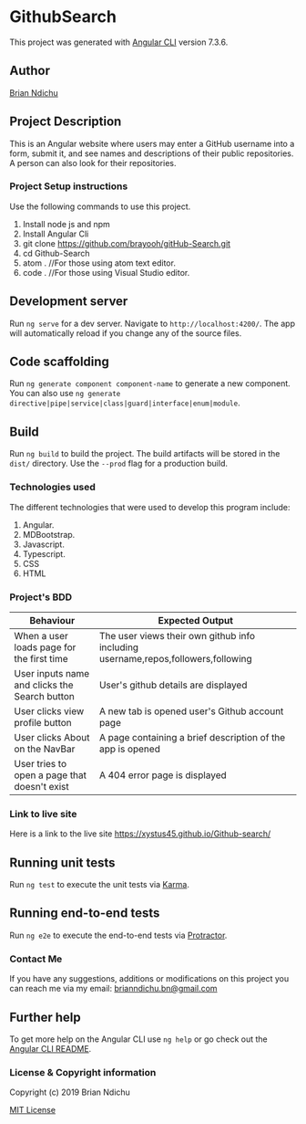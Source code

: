 # GithubSearch

This project was generated with [Angular CLI](https://github.com/angular/angular-cli) version 7.3.6.

## Author
[ Brian Ndichu ](https://github.com/Brayooh/)

## Project Description
This is an Angular website where users may enter a GitHub username into a form, submit it, and see names and descriptions of their public repositories. A person can also look for their repositories.

### Project Setup instructions
Use the following commands to use this project.
1. Install node js and npm
2. Install Angular Cli
3. git clone https://github.com/brayooh/gitHub-Search.git
4. cd Github-Search
5. atom .  //For those using atom text editor.
6. code .  //For those using Visual Studio editor.


## Development server

Run `ng serve` for a dev server. Navigate to `http://localhost:4200/`. The app will automatically reload if you change any of the source files.

## Code scaffolding

Run `ng generate component component-name` to generate a new component. You can also use `ng generate directive|pipe|service|class|guard|interface|enum|module`.

## Build

Run `ng build` to build the project. The build artifacts will be stored in the `dist/` directory. Use the `--prod` flag for a production build.

### Technologies used
The different technologies that were used to develop this program include:
1. Angular.
2. MDBootstrap.
3. Javascript.
4. Typescript.
5. CSS
6. HTML

### Project's BDD
| Behaviour | Expected Output |
|-----------|-----------------|
|When a user loads page for the first time | The user views their own github info including username,repos,followers,following|
|User inputs name and clicks the Search button | User's github details are displayed |
|User clicks view profile button | A new tab is opened user's Github account page |
|User clicks About on the NavBar | A page containing a brief description of the app is opened |
|User tries to open a page that doesn't exist | A 404 error page is displayed |


### Link to live site
Here is a link to the live site https://xystus45.github.io/Github-search/


## Running unit tests

Run `ng test` to execute the unit tests via [Karma](https://karma-runner.github.io).

## Running end-to-end tests

Run `ng e2e` to execute the end-to-end tests via [Protractor](http://www.protractortest.org/).

### Contact Me
If you have any suggestions, additions or modifications on this project you can reach me via my email: brianndichu.bn@gmail.com

## Further help

To get more help on the Angular CLI use `ng help` or go check out the [Angular CLI README](https://github.com/angular/angular-cli/blob/master/README.md).

### License  & Copyright information
Copyright (c) 2019 Brian Ndichu

[MIT License](./LICENSE)